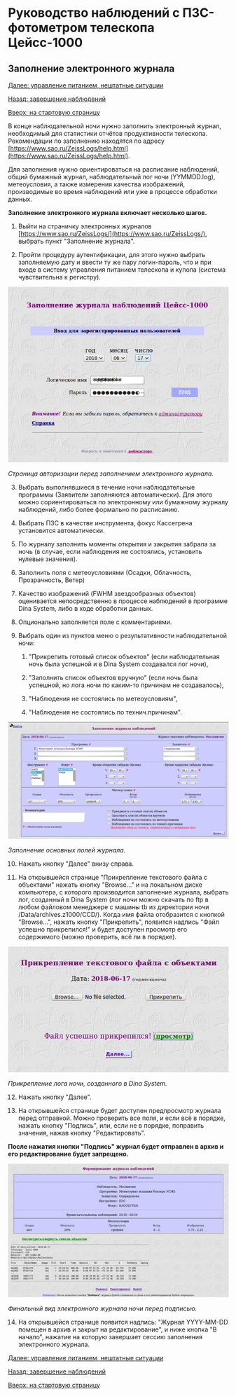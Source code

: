 # Руководство наблюдений с ПЗС-фотометром телескопа Цейсс-1000

## Заполнение электронного журнала

[Далее: управление питанием, нештатные ситуации](Neshtat.md)

[Назад: завершение наблюдений](Final.md)

[Вверх: на стартовую страницу](index.md)


В конце наблюдательной ночи нужно заполнить электронный журнал, необходимый для статистики отчётов продуктивности 
телескопа. Рекомендации по заполнению находятся по адресу 
[https://www.sao.ru/ZeissLogs/help.html](https://www.sao.ru/ZeissLogs/help.html).

Для заполнения нужно ориентироваться на расписание наблюдений, 
общий бумажный журнал, 
наблюдательный лог ночи (YYMMDD.log), 
метеоусловия, 
а также измерения качества изображений, производимые во время наблюдений или уже в процессе обработки данных.



**Заполнение электронного журнала включает несколько шагов.**


1. Выйти на страничку электронных журналов [https://www.sao.ru/ZeissLogs/](https://www.sao.ru/ZeissLogs/), 
выбрать пункт "Заполнение журнала".

2. Пройти процедуру аутентификации, для этого нужно выбрать заполняемую дату и ввести ту же пару логин-пароль, 
 что и при входе в систему управления питанием телескопа и купола (система чувствительна к регистру).
 
![Страница авторизации перед заполнением электронного журнала.](pic/ej_login_cript.png)

*Страница авторизации перед заполнением электронного журнала.*
 
3.  Выбрать выполнявшиеся в течение ночи наблюдательные программы (Заявители заполняются автоматически). 
 Для этого можно сориентироваться по электронному или бумажному журналу наблюдений, либо более формально по расписанию.

4. Выбрать ПЗС в качестве инструмента, фокус Кассегрена установится автоматически.

5. По журналу заполнить моменты открытия и закрытия забрала за ночь (в случае, если наблюдения не состоялись, 
установить нулевые значения).

6. Заполнить поля с метеоусловиями (Осадки, Облачность, Прозрачность, Ветер)

7. Качество изображений (FWHM звездообразных объектов) оценивается непосредственно в процессе наблюдений 
в программе Dina System, либо в ходе обработки данных.

8. Опционально заполняется поле с комментариями.

9. Выбрать один из пунктов меню о результативности наблюдательной ночи: 

    1. "Прикрепить готовый список объектов" (если наблюдательная ночь была успешной и в Dina System создавался лог ночи), 

    2. "Заполнить список объектов вручную" (если ночь была успешной, но лога ночи по каким-то причинам не создавалось),
    
    3. "Наблюдения не состоялись по метеоусловиям", 
    
    4. "Наблюдения не состоялись по технич.причинам".

![Заполнение основных полей журнала](pic/ej_2.png)

*Заполнение основных полей журнала.*

10. Нажать кнопку "Далее" внизу справа. 

11. На открывшейся странице "Прикрепление текстового файла с объектами" нажать кнопку "Browse..." 
и на локальном диске компьютера, с которого производится заполнение журнала, выбрать лог, созданный в Dina System
(лог ночи можно скачать по ftp в любом файловом менеджере с машины tb из директории ночи /Data/archives.z1000/CCD/). 
Когда имя файла отобразится с кнопкой "Browse...", нажать кнопку "Прикрепить", 
появится надпись "Файл успешно прикрепился!" и будет доступен просмотр его содержимого (можно проверить, всё ли в порядке).


![Прикрепление лога ночи, созданного в Dina System.](pic/ej_3.png)

*Прикрепление лога ночи, созданного в Dina System.*
 
 
12. Нажать кнопку "Далее". 

13. На открывшейся странице будет доступен предпросмотр журнала перед отправкой. 
Можно проверить все поля, и если всё в порядке, нажать кнопку "Подпись", 
или, если не в порядке, поправить значения, нажав кнопку "Редактировать".

**После нажатия кнопки "Подпись" журнал будет отправлен в архив и его редактирование будет запрещено.**

![Финальный вид электронного журнала ночи перед подписью.](pic/ej_4.jpg)

*Финальный вид электронного журнала ночи перед подписью.*

14. На открывшейся странице появится надпись: "Журнал YYYY-MM-DD помещен в архив и закрыт на редактирование", 
 и ниже кнопка "В начало", нажатие на которую завершает сессию заполнения электронного журнала.

[Далее: управление питанием, нештатные ситуации](Neshtat.md)

[Назад: завершение наблюдений](Final.md)

[Вверх: на стартовую страницу](index.md)

 
 

    
 
